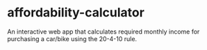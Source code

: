 # affordability-calculator
An interactive web app that calculates required monthly income for purchasing a car/bike using the 20-4-10 rule.
